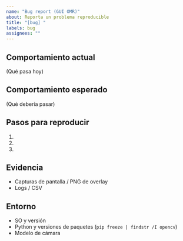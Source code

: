 ```yaml
---
name: "Bug report (GUI OMR)"
about: Reporta un problema reproducible
title: "[bug] "
labels: bug
assignees: ""
---
```


## Comportamiento actual
(Qué pasa hoy)

## Comportamiento esperado
(Qué debería pasar)

## Pasos para reproducir
1. 
2. 
3. 

## Evidencia
- Capturas de pantalla / PNG de overlay
- Logs / CSV

## Entorno
- SO y versión
- Python y versiones de paquetes (`pip freeze | findstr /I opencv`)
- Modelo de cámara
